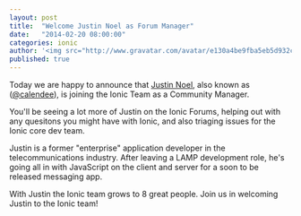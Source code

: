 ```yaml
---
layout: post
title:  "Welcome Justin Noel as Forum Manager"
date:   "2014-02-20 08:00:00"
categories: ionic
author: '<img src="http://www.gravatar.com/avatar/e130a4be9fba5eb5d932c813fbe3a58d?s=48&amp;d=mm" class="author-icon"><a href="http://twitter.com/maxlynch" target="_blank">@maxlynch</a>'
published: true
---
```


Today we are happy to announce that [Justin Noel](http://twitter.com/calendee), also known as ([@calendee](http://forum.ionicframework.com/users/calendee/activity)), is joining the Ionic Team as a Community Manager.

You'll be seeing a lot more of Justin on the Ionic Forums, helping out with any quesitons you might have with Ionic, and also triaging issues for the Ionic core dev team.

Justin is a former "enterprise" application developer in the telecommunications industry. After leaving a LAMP development role, he's going all in with JavaScript on the client and server for a soon to be released messaging app.

With Justin the Ionic team grows to 8 great people. Join us in welcoming Justin to the Ionic team!
